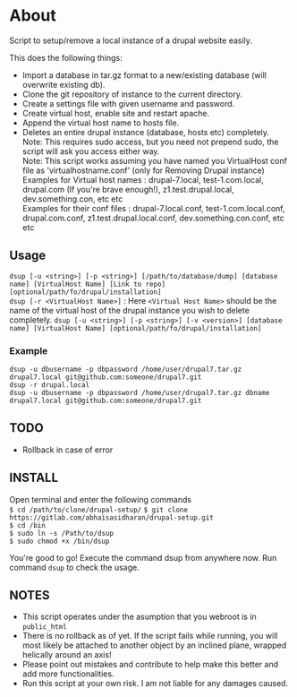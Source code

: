 # About

Script to setup/remove a local instance of a drupal website easily.

This does the following things:

* Import a database in tar.gz format to a new/existing database (will overwrite existing db).
* Clone the git repository of instance to the current directory.
* Create a settings file with given username and password.
* Create virtual host, enable site and restart apache.
* Append the virtual host name to hosts file.
* Deletes an entire drupal instance (database, hosts etc) completely.  
Note: This requires sudo access, but you need not prepend sudo, the script will ask you access either way.  
Note: This script works assuming you have named you VirtualHost conf file as 'virtualhostname.conf' (only for Removing Drupal instance)  
Examples for Virtual host names : drupal-7.local, test-1.com.local, drupal.com (If you're brave enough!), z1.test.drupal.local, dev.something.con, etc etc  
Examples for their conf files : drupal-7.local.conf, test-1.com.local.conf, drupal.com.conf, z1.test.drupal.local.conf, dev.something.con.conf, etc etc  

## Usage

`dsup [-u <string>] [-p <string>] [/path/to/database/dump] [database name] [VirtualHost Name] [Link to repo] [optional/path/fo/drupal/installation]`  
`dsup [-r <VirtualHost Name>]` : Here `<Virtual Host Name>` should be the name of the virtual host of the drupal instance you wish to delete completely.
`dsup [-u <string>] [-p <string>] [-v <version>] [database name] [VirtualHost Name] [optional/path/fo/drupal/installation]`  

### Example

`dsup -u dbusername -p dbpassword /home/user/drupal7.tar.gz drupal7.local git@github.com:someone/drupal7.git`  
`dsup -r drupal.local`  
`dsup -u dbusername -p dbpassword /home/user/drupal7.tar.gz dbname drupal7.local git@github.com:someone/drupal7.git`  

## TODO

* Rollback in case of error

## INSTALL

Open terminal and enter the following commands  
`$ cd /path/to/clone/drupal-setup/`
`$ git clone https://gitlab.com/abhaisasidharan/drupal-setup.git`  
`$ cd /bin`  
`$ sudo ln -s /Path/to/dsup`  
`$ sudo chmod +x /bin/dsup`  

You're good to go! Execute the command dsup from anywhere now.
Run command `dsup` to check the usage.

## NOTES
* This script operates under the asumption that you webroot is in `public_html`
* There is no rollback as of yet. If the script fails while running, you will most likely be attached to another object by an inclined plane, wrapped helically around an axis!
* Please point out mistakes and contribute to help make this better and add more functionalities.
* Run this script at your own risk. I am not liable for any damages caused. 
